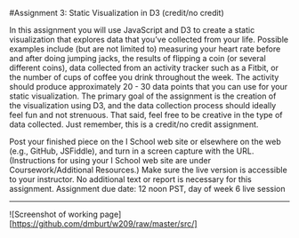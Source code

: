 #Assignment 3: Static Visualization in D3 (credit/no credit)
 
In this assignment you will use JavaScript and D3 to create a static visualization that explores data that you’ve collected from your life.  Possible examples include (but are not limited to) measuring your heart rate before and after doing jumping jacks, the results of flipping a coin (or several different coins), data collected from an activity tracker such as a Fitbit, or the number of cups of coffee you drink throughout the week. The activity should produce approximately 20 - 30 data points that you can use for your static visualization. The primary goal of the assignment is the creation of the visualization using D3, and the data collection process should ideally feel fun and not strenuous. That said, feel free to be creative in the type of data collected. Just remember, this is a credit/no credit assignment.
 
Post your finished piece on the I School web site or elsewhere on the web (e.g., GitHub, JSFiddle), and turn in a screen capture with the URL. (Instructions for using your I School web site are under Coursework/Additional Resources.)  Make sure the live version is accessible to your instructor. No additional text or report is necessary for this assignment.
Assignment due date: 12 noon PST, day of week 6 live session

---




![Screenshot of working page][https://github.com/dmburt/w209/raw/master/src/]

 
